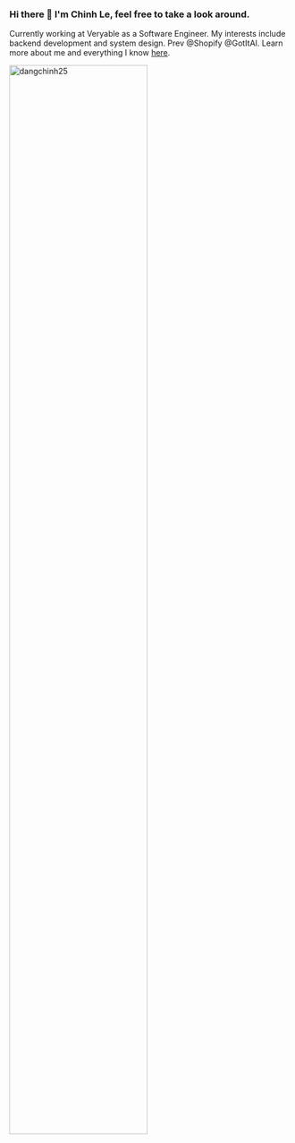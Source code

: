 ### Hi there 👋 I'm Chinh Le, feel free to take a look around.

Currently working at Veryable as a Software Engineer. My interests include backend development and system design. Prev @Shopify @GotItAI.
Learn more about me and everything I know [here](https://chinhle.me).

<img width="70%" src="https://github-readme-stats.vercel.app/api?username=dangchinh25&show_icons=true&count_private=true&theme=dracula&include_all_commits=true" alt="dangchinh25" />



